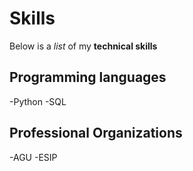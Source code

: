 # Skills

Below is a *list* of my **technical skills**

## Programming languages
-Python
-SQL

## Professional Organizations
-AGU
-ESIP
